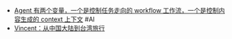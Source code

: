 - [Agent 有两个变量，一个是控制任务走向的 workflow 工作流，一个是控制内容生成的 context 上下文](https://x.com/Barret_China/status/1970344697068691824) #AI
- [Vincent：从中国大陆到台湾旅行](https://missuo.me/posts/china-to-taiwan/)